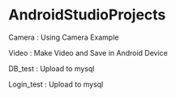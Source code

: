 # AndroidStudioProjects

Camera : Using Camera Example

Video : Make Video and Save in Android Device

DB_test : Upload to mysql

Login_test : Upload to mysql
